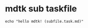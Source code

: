 # mdtk sub taskfile

```task:subfile:subtest   mdtk sub test
echo "hello mdtk! (subfile.task.md)"
```
